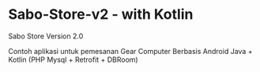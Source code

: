 # Sabo-Store-v2 - with Kotlin
Sabo Store Version 2.0

Contoh aplikasi untuk pemesanan Gear Computer Berbasis Android Java + Kotlin (PHP Mysql + Retrofit + DBRoom)
